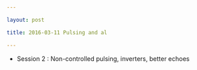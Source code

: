 ```yaml
---

layout: post

title: 2016-03-11 Pulsing and al

---
```



-   Session 2 : Non-controlled pulsing, inverters, better echoes

